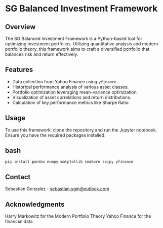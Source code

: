 # SG Balanced Investment Framework

## Overview
The SG Balanced Investment Framework is a Python-based tool for optimizing investment portfolios. Utilizing quantitative analysis and modern portfolio theory, this framework aims to craft a diversified portfolio that balances risk and return effectively.

## Features
- Data collection from Yahoo Finance using `yfinance`.
- Historical performance analysis of various asset classes.
- Portfolio optimization leveraging mean-variance optimization.
- Visualization of asset correlations and return distributions.
- Calculation of key performance metrics like Sharpe Ratio.

## Usage
To use this framework, clone the repository and run the Jupyter notebook. Ensure you have the required packages installed:

## bash
`pip install pandas numpy matplotlib seaborn scipy yfinance`

## Contact
Sebastian Gonzalez - sebastian.sgm@outlook.com

## Acknowledgments
Harry Markowitz for the Modern Portfolio Theory
Yahoo Finance for the financial data
